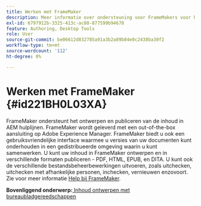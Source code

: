 ```yaml
---
title: Werken met FrameMaker
description: Meer informatie over ondersteuning voor FrameMakers voor het ontwerpen en publiceren van inhoud in AEM hulplijnen.
exl-id: 6797912b-3325-413c-ac88-877599b94678
feature: Authoring, Desktop Tools
role: User
source-git-commit: be06612d832785a91a3b2a89b84e0c2438ba30f2
workflow-type: tm+mt
source-wordcount: '112'
ht-degree: 0%

---
```


# Werken met FrameMaker {#id221BH0L03XA}

FrameMaker ondersteunt het ontwerpen en publiceren van de inhoud in AEM hulplijnen. FrameMaker wordt geleverd met een out-of-the-box aansluiting op Adobe Experience Manager. FrameMaker biedt u ook een gebruiksvriendelijke interface waarmee u versies van uw documenten kunt onderhouden in een gedistribueerde omgeving waarin u kunt samenwerken. U kunt uw inhoud in FrameMaker ontwerpen en in verschillende formaten publiceren - PDF, HTML, EPUB, en DITA. U kunt ook de verschillende bestandsbeheerbewerkingen uitvoeren, zoals uitchecken, uitchecken met afhankelijke personen, inchecken, vernieuwen enzovoort. Zie voor meer informatie [Help bij FrameMaker](https://help.adobe.com/en_US/framemaker/using/index.html).

**Bovenliggend onderwerp:**[ Inhoud ontwerpen met bureaubladgereedschappen](author-desktop-tools.md)
